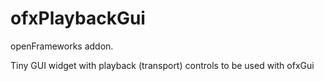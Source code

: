 # ofxPlaybackGui

openFrameworks addon.

Tiny GUI widget with playback (transport) controls to be used with ofxGui

